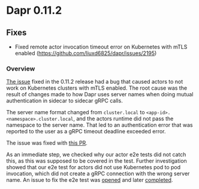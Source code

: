 
# Dapr 0.11.2

## Fixes

* Fixed remote actor invocation timeout error on Kubernetes with mTLS enabled (https://github.com/liuxd6825/dapr/issues/2195)

### Overview
[The issue](https://github.com/liuxd6825/dapr/issues/2195) fixed in the 0.11.2 release had a bug that caused actors to not work on Kubernetes clusters with mTLS enabled. The root cause was the result of changes made to how Dapr uses server names when doing mutual authentication in sidecar to sidecar gRPC calls.

The server name format changed from `cluster.local` to `<app-id>.<namespace>.cluster.local`, and the actors runtime did not pass the namespace to the server name.
That led to an authentication error that was reported to the user as a gRPC timeout deadline exceeded error.

The issue was fixed with [this PR](https://github.com/liuxd6825/dapr/pull/2196).

As an immediate step, we checked why our actor e2e tests did not catch this, as this was supposed to be covered in the test.
Further investigation showed that our e2e test for actors did not use Kubernetes pod to pod invocation, which did not create a gRPC connection with the wrong server name.
An issue to fix the e2e test was [opened](https://github.com/liuxd6825/dapr/issues/2197) and later [completed](https://github.com/liuxd6825/dapr/pull/2199).